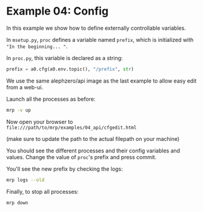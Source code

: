 # Example 04: Config

In this example we show how to define externally controllable variables.

In `msetup.py`, `proc` defines a variable named `prefix`, which is initialized with `"In the beginning... "`.

In `proc.py`, this variable is declared as a string:
```py
prefix = a0.cfg(a0.env.topic(), "/prefix", str)
```

We use the same alephzero/api image as the last example to allow easy edit from a web-ui.

Launch all the processes as before:
```sh
mrp -v up
```

Now open your browser to `file:///path/to/mrp/examples/04_api/cfgedit.html`

(make sure to update the path to the actual filepath on your machine)

You should see the different processes and their config variables and values. Change the value of `proc`'s prefix and press commit.

You'll see the new prefix by checking the logs:
```sh
mrp logs --old
```

Finally, to stop all processes:
```sh
mrp down
```
